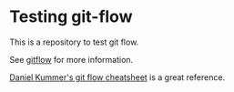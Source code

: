 # Testing git-flow

This is a repository to test git flow.

See [gitflow](https://github.com/nvie/gitflow) for more information.

[Daniel Kummer's git flow cheatsheet](https://danielkummer.github.io/git-flow-cheatsheet/) is a great reference.
